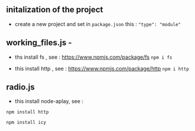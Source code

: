 ## initalization of the project 

- create a new project and set in ```package.json``` this : ```"type": "module"```

## working_files.js - 

 - ths install fs , see : https://www.npmjs.com/package/fs
```npm i fs```

 - this install http , see : https://www.npmjs.com/package/http
```npm i http```

## radio.js 

- this install node-aplay, see : 

```npm install http``` 

```npm install icy```